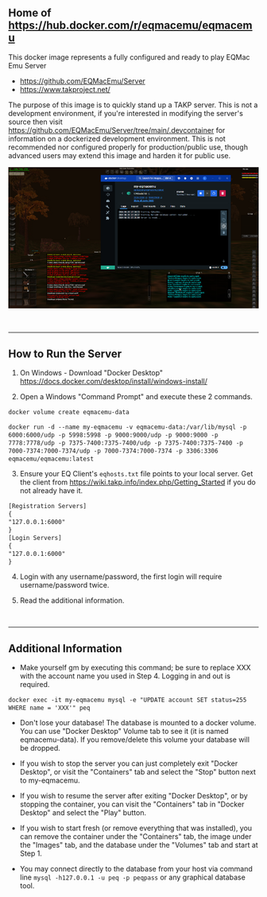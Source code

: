 ## Home of https://hub.docker.com/r/eqmacemu/eqmacemu


This docker image represents a fully configured and ready to play EQMac Emu Server
  * https://github.com/EQMacEmu/Server
  * https://www.takproject.net/


The purpose of this image is to quickly stand up a TAKP server. This is not a development environment, if you're interested in modifying the server's source then visit https://github.com/EQMacEmu/Server/tree/main/.devcontainer for information on a dockerized development environment. This is not recommended nor configured properly for production/public use, though advanced users may extend this image and harden it for public use.

![pic](./eqmacemudockerhub.png)

&nbsp;
&nbsp;

--- 
## How to Run the Server
1. On Windows - Download "Docker Desktop" https://docs.docker.com/desktop/install/windows-install/ 

2. Open a Windows "Command Prompt" and execute these 2 commands.

  ```
  docker volume create eqmacemu-data
  ```

  ```
  docker run -d --name my-eqmacemu -v eqmacemu-data:/var/lib/mysql -p 6000:6000/udp -p 5998:5998 -p 9000:9000/udp -p 9000:9000 -p 7778:7778/udp -p 7375-7400:7375-7400/udp -p 7375-7400:7375-7400 -p 7000-7374:7000-7374/udp -p 7000-7374:7000-7374 -p 3306:3306 eqmacemu/eqmacemu:latest
  ```

3. Ensure your EQ Client's `eqhosts.txt` file points to your local server. Get the client from https://wiki.takp.info/index.php/Getting_Started if you do not already have it.

```
[Registration Servers]
{
"127.0.0.1:6000"
}
[Login Servers]
{
"127.0.0.1:6000"
}
```

4. Login with any username/password, the first login will require username/password twice.

5. Read the additional information.

&nbsp;
&nbsp;

---

## Additional Information

- Make yourself gm by executing this command; be sure to replace XXX with the account name you used in Step 4. Logging in and out is required.
```
docker exec -it my-eqmacemu mysql -e "UPDATE account SET status=255 WHERE name = 'XXX'" peq
```

- Don't lose your database! The database is mounted to a docker volume. You can use "Docker Desktop" Volume tab to see it (it is named eqmacemu-data). If you remove/delete this volume your database will be dropped.

- If you wish to stop the server you can just completely exit "Docker Desktop", or visit the "Containers" tab and select the "Stop" button next to my-eqmacemu.

- If you wish to resume the server after exiting "Docker Desktop", or by stopping the container, you can visit the "Containers" tab in "Docker Desktop" and select the "Play" button.

- If you wish to start fresh (or remove everything that was installed), you can remove the container under the "Containers" tab, the image under the "Images" tab, and the database under the "Volumes" tab and start at Step 1.

- You may connect directly to the database from your host via command line `mysql -h127.0.0.1 -u peq -p peqpass` or any graphical database tool.

&nbsp;
&nbsp;


